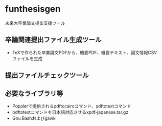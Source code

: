 # funthesisgen
未来大卒業論文提出支援ツール

## 卒論関連提出ファイル生成ツール
* TeXで作られた卒業論文PDFから、概要PDF、概要テキスト、論文情報CSVファイルを生成
## 提出ファイルチェックツール

## 必要なライブラリ等
* Popplerで提供されるpdftocairoコマンド、pdftotextコマンド
* pdftotextコマンドを日本語対応させるxpdf-japanese.tar.gz
* Gnu Bashおよびgawk
